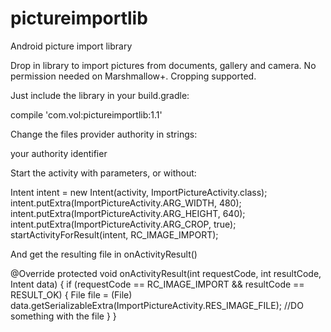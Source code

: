 # pictureimportlib
Android picture import library

Drop in library to import pictures from documents, gallery and camera. No permission needed on Marshmallow+. Cropping supported.

Just include the library in your build.gradle:

compile 'com.vol:pictureimportlib:1.1'

Change the files provider authority in strings:

<string name="filesAuthority">your authority identifier</string>

Start the activity with parameters, or without:

Intent intent = new Intent(activity, ImportPictureActivity.class);
intent.putExtra(ImportPictureActivity.ARG_WIDTH, 480);
intent.putExtra(ImportPictureActivity.ARG_HEIGHT, 640);
intent.putExtra(ImportPictureActivity.ARG_CROP, true);
startActivityForResult(intent, RC_IMAGE_IMPORT);

And get the resulting file in onActivityResult()

@Override
protected void onActivityResult(int requestCode, int resultCode, Intent data) {
	if (requestCode == RC_IMAGE_IMPORT && resultCode == RESULT_OK) {
	 	File file = (File) data.getSerializableExtra(ImportPictureActivity.RES_IMAGE_FILE);
	 	//DO something with the file
 	}
}
